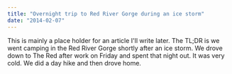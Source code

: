 ```yaml
---
title: "Overnight trip to Red River Gorge during an ice storm"
date: "2014-02-07"
---
```

This is mainly a place holder for an article I'll write later. The
TL;DR is we went camping in the Red River Gorge shortly after an ice
storm. We drove down to The Red after work on Friday and spent that
night out. It was very cold. We did a day hike and then drove home.
